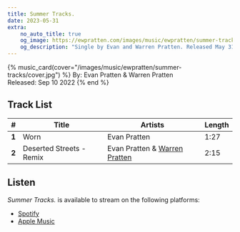```yaml
---
title: Summer Tracks.
date: 2023-05-31
extra:
    no_auto_title: true
    og_image: https://ewpratten.com/images/music/ewpratten/summer-tracks/cover.jpg
    og_description: "Single by Evan and Warren Pratten. Released May 31 2023"
---
```


{% music_card(cover="/images/music/ewpratten/summer-tracks/cover.jpg") %}
By: Evan Pratten & Warren Pratten<br>
Released: Sep 10 2022
{% end %}

## Track List

|   #   | Title                    | Artists                                             | Length |
|:-----:|--------------------------|-----------------------------------------------------|--------|
| **1** | Worn                     | Evan Pratten                                        | 1:27   |
| **2** | Deserted Streets - Remix | Evan Pratten & [Warren Pratten](https://pratten.ca) | 2:15   |

## Listen

*Summer Tracks.* is available to stream on the following platforms:

- [Spotify](https://open.spotify.com/album/3bcakhzNwyK40K0TowcT0m)
- [Apple Music](https://music.apple.com/us/album/summer-tracks-single/1644648783)
